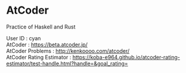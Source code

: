 # AtCoder
Practice of Haskell and Rust

User ID : cyan  
AtCoder : https://beta.atcoder.jp/  
AtCoder Problems : http://kenkoooo.com/atcoder/  
AtCoder Rating Estimator : https://koba-e964.github.io/atcoder-rating-estimator/test-handle.html?handle=&goal_rating=
